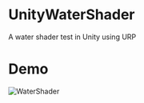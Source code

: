# UnityWaterShader
A water shader test in Unity using URP

# Demo
![WaterShader](/_GitHubResources/water_shader_demo.gif)